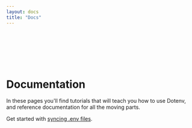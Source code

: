 ```yaml
---
layout: docs
title: "Docs"
---
```


<br/>
<br/>
<br/>
<br/>
<br/>

# Documentation

In these pages you'll find tutorials that will teach you how to use Dotenv, and reference documentation for all the moving parts.

Get started with [syncing .env files](/docs/tutorials/sync).
